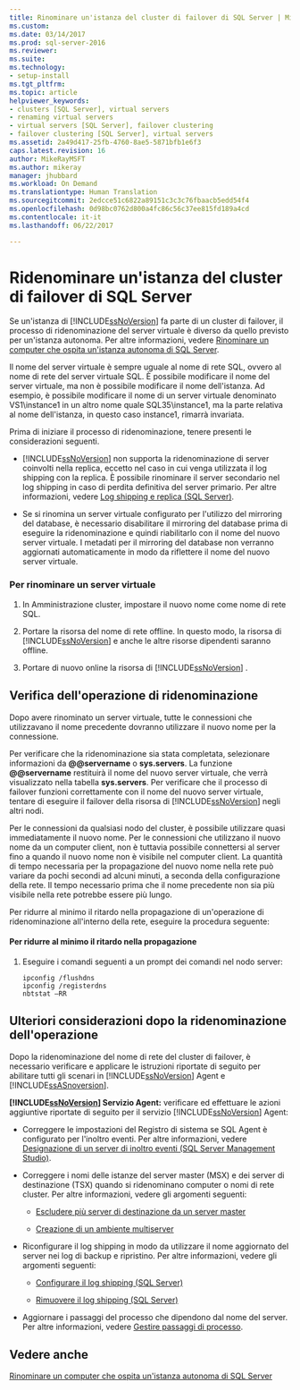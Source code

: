 ```yaml
---
title: Rinominare un'istanza del cluster di failover di SQL Server | Microsoft Docs
ms.custom: 
ms.date: 03/14/2017
ms.prod: sql-server-2016
ms.reviewer: 
ms.suite: 
ms.technology:
- setup-install
ms.tgt_pltfrm: 
ms.topic: article
helpviewer_keywords:
- clusters [SQL Server], virtual servers
- renaming virtual servers
- virtual servers [SQL Server], failover clustering
- failover clustering [SQL Server], virtual servers
ms.assetid: 2a49d417-25fb-4760-8ae5-5871bfb1e6f3
caps.latest.revision: 16
author: MikeRayMSFT
ms.author: mikeray
manager: jhubbard
ms.workload: On Demand
ms.translationtype: Human Translation
ms.sourcegitcommit: 2edcce51c6822a89151c3c3c76fbaacb5edd54f4
ms.openlocfilehash: 0d98bc0762d800a4fc86c56c37ee815fd189a4cd
ms.contentlocale: it-it
ms.lasthandoff: 06/22/2017

---
```

# <a name="rename-a-sql-server-failover-cluster-instance"></a>Ridenominare un'istanza del cluster di failover di SQL Server
  Se un'istanza di [!INCLUDE[ssNoVersion](../../../includes/ssnoversion-md.md)] fa parte di un cluster di failover, il processo di ridenominazione del server virtuale è diverso da quello previsto per un'istanza autonoma. Per altre informazioni, vedere [Rinominare un computer che ospita un'istanza autonoma di SQL Server](../../../database-engine/install-windows/rename-a-computer-that-hosts-a-stand-alone-instance-of-sql-server.md).  
  
 Il nome del server virtuale è sempre uguale al nome di rete SQL, ovvero al nome di rete del server virtuale SQL. È possibile modificare il nome del server virtuale, ma non è possibile modificare il nome dell'istanza. Ad esempio, è possibile modificare il nome di un server virtuale denominato VS1\instance1 in un altro nome quale SQL35\instance1, ma la parte relativa al nome dell'istanza, in questo caso instance1, rimarrà invariata.  
  
 Prima di iniziare il processo di ridenominazione, tenere presenti le considerazioni seguenti.  
  
-   [!INCLUDE[ssNoVersion](../../../includes/ssnoversion-md.md)] non supporta la ridenominazione di server coinvolti nella replica, eccetto nel caso in cui venga utilizzata il log shipping con la replica. È possibile rinominare il server secondario nel log shipping in caso di perdita definitiva del server primario. Per altre informazioni, vedere [Log shipping e replica &#40;SQL Server&#41;](../../../database-engine/log-shipping/log-shipping-and-replication-sql-server.md).  
  
-   Se si rinomina un server virtuale configurato per l'utilizzo del mirroring del database, è necessario disabilitare il mirroring del database prima di eseguire la ridenominazione e quindi riabilitarlo con il nome del nuovo server virtuale. I metadati per il mirroring del database non verranno aggiornati automaticamente in modo da riflettere il nome del nuovo server virtuale.  
  
### <a name="to-rename-a-virtual-server"></a>Per rinominare un server virtuale  
  
1.  In Amministrazione cluster, impostare il nuovo nome come nome di rete SQL.  
  
2.  Portare la risorsa del nome di rete offline. In questo modo, la risorsa di [!INCLUDE[ssNoVersion](../../../includes/ssnoversion-md.md)] e anche le altre risorse dipendenti saranno offline.  
  
3.  Portare di nuovo online la risorsa di [!INCLUDE[ssNoVersion](../../../includes/ssnoversion-md.md)] .  
  
## <a name="verify-the-renaming-operation"></a>Verifica dell'operazione di ridenominazione  
 Dopo avere rinominato un server virtuale, tutte le connessioni che utilizzavano il nome precedente dovranno utilizzare il nuovo nome per la connessione.  
  
 Per verificare che la ridenominazione sia stata completata, selezionare informazioni da **@@servername** o **sys.servers**. La funzione **@@servername** restituirà il nome del nuovo server virtuale, che verrà visualizzato nella tabella **sys.servers**. Per verificare che il processo di failover funzioni correttamente con il nome del nuovo server virtuale, tentare di eseguire il failover della risorsa di [!INCLUDE[ssNoVersion](../../../includes/ssnoversion-md.md)] negli altri nodi.  
  
 Per le connessioni da qualsiasi nodo del cluster, è possibile utilizzare quasi immediatamente il nuovo nome. Per le connessioni che utilizzano il nuovo nome da un computer client, non è tuttavia possibile connettersi al server fino a quando il nuovo nome non è visibile nel computer client. La quantità di tempo necessaria per la propagazione del nuovo nome nella rete può variare da pochi secondi ad alcuni minuti, a seconda della configurazione della rete. Il tempo necessario prima che il nome precedente non sia più visibile nella rete potrebbe essere più lungo.  
  
 Per ridurre al minimo il ritardo nella propagazione di un'operazione di ridenominazione all'interno della rete, eseguire la procedura seguente:  
  
#### <a name="to-minimize-network-propagation-delay"></a>Per ridurre al minimo il ritardo nella propagazione  
  
1.  Eseguire i comandi seguenti a un prompt dei comandi nel nodo server:  
  
    ```  
    ipconfig /flushdns  
    ipconfig /registerdns  
    nbtstat –RR  
    ```  
  
## <a name="additional-considerations-after-the-renaming-operation"></a>Ulteriori considerazioni dopo la ridenominazione dell'operazione  
 Dopo la ridenominazione del nome di rete del cluster di failover, è necessario verificare e applicare le istruzioni riportate di seguito per abilitare tutti gli scenari in [!INCLUDE[ssNoVersion](../../../includes/ssnoversion-md.md)] Agent e [!INCLUDE[ssASnoversion](../../../includes/ssasnoversion-md.md)].  
  
 **[!INCLUDE[ssNoVersion](../../../includes/ssnoversion-md.md)] Servizio Agent:** verificare ed effettuare le azioni aggiuntive riportate di seguito per il servizio [!INCLUDE[ssNoVersion](../../../includes/ssnoversion-md.md)] Agent:  
  
-   Correggere le impostazioni del Registro di sistema se SQL Agent è configurato per l'inoltro eventi. Per altre informazioni, vedere [Designazione di un server di inoltro eventi &#40;SQL Server Management Studio&#41;](http://msdn.microsoft.com/library/81dfcbe4-3000-4e77-99de-bf85fef63a12).  
  
-   Correggere i nomi delle istanze del server master (MSX) e dei server di destinazione (TSX) quando si ridenominano computer o nomi di rete cluster. Per altre informazioni, vedere gli argomenti seguenti:  
  
    -   [Escludere più server di destinazione da un server master](http://msdn.microsoft.com/library/61a3713b-403a-4806-bfc4-66db72ca1156)  
  
    -   [Creazione di un ambiente multiserver](http://msdn.microsoft.com/library/edc2b60d-15da-40a1-8ba3-f1d473366ee6)  
  
-   Riconfigurare il log shipping in modo da utilizzare il nome aggiornato del server nei log di backup e ripristino. Per altre informazioni, vedere gli argomenti seguenti:  
  
    -   [Configurare il log shipping &#40;SQL Server&#41;](../../../database-engine/log-shipping/configure-log-shipping-sql-server.md)  
  
    -   [Rimuovere il log shipping &#40;SQL Server&#41;](../../../database-engine/log-shipping/remove-log-shipping-sql-server.md)  
  
-   Aggiornare i passaggi del processo che dipendono dal nome del server. Per altre informazioni, vedere [Gestire passaggi di processo](http://msdn.microsoft.com/library/51352afc-a0a4-428b-8985-f9e58bb57c31).  
  
## <a name="see-also"></a>Vedere anche  
 [Rinominare un computer che ospita un'istanza autonoma di SQL Server](../../../database-engine/install-windows/rename-a-computer-that-hosts-a-stand-alone-instance-of-sql-server.md)  
  
  

